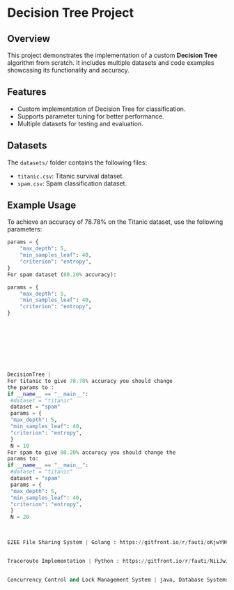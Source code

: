 # Decision Tree Project

## Overview
This project demonstrates the implementation of a custom **Decision Tree** algorithm from scratch. It includes multiple datasets and code examples showcasing its functionality and accuracy.

## Features
- Custom implementation of Decision Tree for classification.
- Supports parameter tuning for better performance.
- Multiple datasets for testing and evaluation.

## Datasets
The `datasets/` folder contains the following files:
- `titanic.csv`: Titanic survival dataset.
- `spam.csv`: Spam classification dataset.
  
## Example Usage
To achieve an accuracy of 78.78% on the Titanic dataset, use the following parameters:
```python
params = {
    "max_depth": 5,
    "min_samples_leaf": 40,
    "criterion": "entropy",
}
For spam dataset (80.20% accuracy):

params = {
    "max_depth": 5,
    "min_samples_leaf": 40,
    "criterion": "entropy",
}









DecisionTree | 
For titanic to give 78.78% accuracy you should change
the params to :
if __name__ == "__main__":
 #dataset = "titanic"
 dataset = "spam"
 params = {
 "max_depth": 5,
 "min_samples_leaf": 40,
 "criterion": "entropy",
 }
 N = 10
For spam to give 80.20% accuracy you should change the
params to:
if __name__ == "__main__":
 #dataset = "titanic"
 dataset = "spam"
 params = {
 "max_depth": 5,
 "min_samples_leaf": 40,
 "criterion": "entropy",
 }
 N = 20
 


E2EE File Sharing System | Golang : https://gitfront.io/r/fauti/oKjwY9KgsX5P/A-Secure-File-Sharing-System/


Traceroute Implementation | Python : https://gitfront.io/r/fauti/NiiJwJpbmmrC/project2-traceroute-Fatemeh110/


Concurrency Control and Lock Management System | java, Database Systems : https://gitfront.io/r/fauti/hymZXTT1arkK/Concurrency-Lock/
